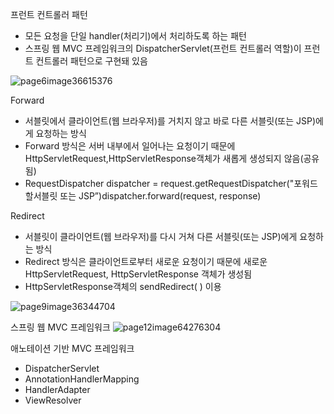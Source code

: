 프런트 컨트롤러 패턴
- 모든 요청을 단일 handler(처리기)에서 처리하도록 하는 패턴
- 스프링 웹 MVC 프레임워크의 DispatcherServlet(프런트 컨트롤러 역할)이 프런트
컨트롤러 패턴으로 구현돼 있음

 ![page6image36615376](https://github.com/park-soo/mvc_practice2/assets/127409329/821c681c-c366-46ee-b7a8-4ba4c9f77b9a)


Forward
- 서블릿에서 클라이언트(웹 브라우저)를 거치지 않고 바로 다른 서블릿(또는 JSP)에게 요청하는 방식
- Forward 방식은 서버 내부에서 일어나는 요청이기 때문에 HttpServletRequest,HttpServletResponse객체가 새롭게 생성되지 않음(공유됨)
- RequestDispatcher dispatcher = request.getRequestDispatcher("포워드 할서블릿 또는 JSP”)dispatcher.forward(request, response)


Redirect
- 서블릿이 클라이언트(웹 브라우저)를 다시 거쳐 다른 서블릿(또는 JSP)에게 요청하는 방식
- Redirect 방식은 클라이언트로부터 새로운 요청이기 때문에 새로운HttpServletRequest, HttpServletResponse 객체가 생성됨
- HttpServletResponse객체의 sendRedirect( ) 이용

![page9image36344704](https://github.com/park-soo/mvc_practice2/assets/127409329/2a338af6-90ae-4502-b593-201884d75784)


스프링 웹 MVC 프레임워크
![page12image64276304](https://github.com/park-soo/mvc_practice2/assets/127409329/e788a945-fad9-4ffa-b36a-de74cea81624)




애노테이션 기반 MVC 프레임워크
- DispatcherServlet
- AnnotationHandlerMapping
- HandlerAdapter
- ViewResolver

